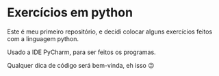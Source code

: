 # Exercícios em python
 Este é meu primeiro repositório, e decidi colocar alguns exercícios feitos com a linguagem python.
 
 Usado a IDE PyCharm, para ser feitos os programas.
 
 Qualquer dica de código será bem-vinda, eh isso :wink:
